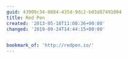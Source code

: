 ```yaml
---
guid: 43909c34-0884-435d-9dc2-b03d87491094
title: Red Pen
created: '2013-05-18T11:08:36+00:00'
changed: '2019-09-24T14:44:15+00:00'


bookmark_of: 'http://redpen.io/'
---
```


